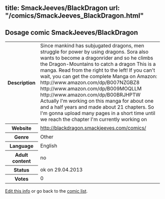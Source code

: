 title: SmackJeeves/BlackDragon
url: "/comics/SmackJeeves_BlackDragon.html"
---
Dosage comic SmackJeeves/BlackDragon
-----------------------------------------

<p id="msg"></p>
<script type="text/javascript">
if (window.location.search === '?edit_info_mail=sent_ok') {
  var elem = document.getElementById("msg");
  elem.innerHTML = 'Edited information sucessfully sent for review, which is usually done daily. Thanks!';
  elem.className = 'ok';
}
</script>
<table class="comicinfo">
<tr>
<th>Description</th><td>Since mankind has subjugated dragons, men struggle for power by using dragons. Sora also wants to become a dragonrider and so he climbs the Dragon-Mountains to catch a dragon This is a manga. Read from the right to the left! If you can't wait, you can get the complete Manga on Amazon: http://www.amazon.com/dp/B007NZGBZ8 http://www.amazon.com/dp/B009MOQLLM http://www.amazon.com/dp/B00BRJHPTW Actually I'm working on this manga for about one and a half years and made about 21 chapters. So I'm gonna upload many pages in a short time until we reach the chapter I'm currently working on</td>
</tr>
<tr>
<th>Website</th><td><a href="http://blackdragon.smackjeeves.com/comics/">http://blackdragon.smackjeeves.com/comics/</a></td>
</tr>
<tr>
<th>Genre</th><td>Other</td>
</tr>
<tr>
<th>Language</th><td>English</td>
</tr>
<tr>
<th>Adult content</th><td>no</td>
</tr>
<tr>
<th>Status</th><td>ok on 29.04.2013</td>
</tr>
<tr>
<th>Votes</th><td>0</td>
</tr>
</table>

[Edit this info](SmackJeeves_BlackDragon_edit.html) or go back to the [comic list](../comic-index.html).
